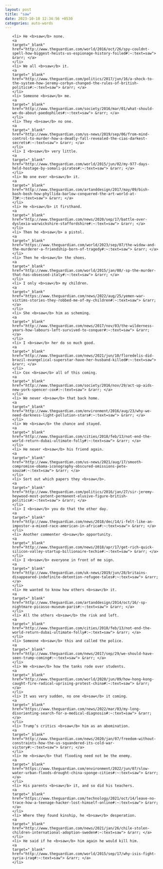 ```yaml
---
layout: post
title: "saw"
date: 2023-10-10 12:34:56 +0530
categories: auto-words
---
```

<ol>

    <li> He <b>saw</b> none.
    <a 
    target="_blank" 
    href="http://www.theguardian.com/world/2016/oct/26/spy-couldnt-spell-how-biggest-heists-us-espionage-history-foiled#:~:text=saw"> &rarr; </a>
    </li>
    <li> We all <b>saw</b> it.
    <a 
    target="_blank" 
    href="http://www.theguardian.com/politics/2017/jun/16/a-shock-to-the-system-how-jeremy-corbyn-changed-the-rules-of-british-politics#:~:text=saw"> &rarr; </a>
    </li>
    <li> Someone <b>saw</b> me.
    <a 
    target="_blank" 
    href="http://www.theguardian.com/society/2016/mar/01/what-should-we-do-about-paedophiles#:~:text=saw"> &rarr; </a>
    </li>
    <li> They <b>saw</b> no one.
    <a 
    target="_blank" 
    href="http://www.theguardian.com/us-news/2019/sep/06/from-mind-control-to-murder-how-a-deadly-fall-revealed-the-cias-darkest-secrets#:~:text=saw"> &rarr; </a>
    </li>
    <li> I <b>saw</b> very little.
    <a 
    target="_blank" 
    href="http://www.theguardian.com/world/2015/jun/02/my-977-days-held-hostage-by-somali-pirates#:~:text=saw"> &rarr; </a>
    </li>
    <li> No one ever <b>saw</b> it.
    <a 
    target="_blank" 
    href="http://www.theguardian.com/artanddesign/2017/may/09/bish-bash-bosh-how-phyllida-barlow-conquered-the-art-world-at-73#:~:text=saw"> &rarr; </a>
    </li>
    <li> He <b>saw</b> it firsthand.
    <a 
    target="_blank" 
    href="http://www.theguardian.com/news/2020/sep/17/battle-over-dyslexia-warwickshire-staffordshire#:~:text=saw"> &rarr; </a>
    </li>
    <li> Then he <b>saw</b> a pistol.
    <a 
    target="_blank" 
    href="https://www.theguardian.com/world/2023/sep/07/the-widow-and-the-murderer-a-friendship-born-of-tragedy#:~:text=saw"> &rarr; </a>
    </li>
    <li> Then he <b>saw</b> the shoes.
    <a 
    target="_blank" 
    href="http://www.theguardian.com/world/2015/jan/08/-sp-the-murder-that-has-obsessed-italy#:~:text=saw"> &rarr; </a>
    </li>
    <li> I only <b>saw</b> my children.
    <a 
    target="_blank" 
    href="https://www.theguardian.com/news/2022/aug/25/yemen-war-victims-stories-they-robbed-me-of-my-children#:~:text=saw"> &rarr; </a>
    </li>
    <li> She <b>saw</b> him as scheming.
    <a 
    target="_blank" 
    href="http://www.theguardian.com/news/2017/nov/03/the-wilderness-years-how-labours-left-survived-to-conquer#:~:text=saw"> &rarr; </a>
    </li>
    <li> I <b>saw</b> her do so much good.
    <a 
    target="_blank" 
    href="http://www.theguardian.com/news/2021/jun/10/floredelis-did-brazil-evangelical-superstar-have-her-husband-killed#:~:text=saw"> &rarr; </a>
    </li>
    <li> Cox <b>saw</b> all of this coming.
    <a 
    target="_blank" 
    href="http://www.theguardian.com/society/2016/nov/29/act-up-aids-new-york-spencer-cox#:~:text=saw"> &rarr; </a>
    </li>
    <li> We never <b>saw</b> that back home.
    <a 
    target="_blank" 
    href="http://www.theguardian.com/environment/2016/aug/23/why-we-need-darkness-light-pollution-stars#:~:text=saw"> &rarr; </a>
    </li>
    <li> We <b>saw</b> the chance and stayed.
    <a 
    target="_blank" 
    href="http://www.theguardian.com/cities/2018/feb/13/not-end-the-world-return-dubai-ultimate-folly#:~:text=saw"> &rarr; </a>
    </li>
    <li> He never <b>saw</b> his friend again.
    <a 
    target="_blank" 
    href="http://www.theguardian.com/us-news/2021/aug/17/smooth-compromise-obama-iconography-obscured-omissions-pete-souza#:~:text=saw"> &rarr; </a>
    </li>
    <li> Sort out which papers they <b>saw</b>.
    <a 
    target="_blank" 
    href="http://www.theguardian.com/politics/2016/jan/27/sir-jeremy-heywood-most-potent-permanent-elusive-figure-british-politics#:~:text=saw"> &rarr; </a>
    </li>
    <li> I <b>saw</b> you do that the other day.
    <a 
    target="_blank" 
    href="http://www.theguardian.com/news/2018/dec/14/i-felt-like-an-impostor-a-mixed-race-american-in-africa#:~:text=saw"> &rarr; </a>
    </li>
    <li> Another commenter <b>saw</b> opportunity.
    <a 
    target="_blank" 
    href="http://www.theguardian.com/news/2018/apr/17/get-rich-quick-silicon-valley-startup-billionaire-techie#:~:text=saw"> &rarr; </a>
    </li>
    <li> I <b>saw</b> everyone in front of me sign.
    <a 
    target="_blank" 
    href="http://www.theguardian.com/uk-news/2019/jun/28/britains-disappeared-indefinite-detention-refugee-tales#:~:text=saw"> &rarr; </a>
    </li>
    <li> He wanted to know how others <b>saw</b> it.
    <a 
    target="_blank" 
    href="http://www.theguardian.com/artanddesign/2014/oct/16/-sp-nightmare-picasso-museum-paris#:~:text=saw"> &rarr; </a>
    </li>
    <li> All the others <b>saw</b> the risk and left.
    <a 
    target="_blank" 
    href="http://www.theguardian.com/cities/2018/feb/13/not-end-the-world-return-dubai-ultimate-folly#:~:text=saw"> &rarr; </a>
    </li>
    <li> Someone <b>saw</b> this and called the police.
    <a 
    target="_blank" 
    href="http://www.theguardian.com/news/2017/sep/29/we-should-have-seen-trump-coming#:~:text=saw"> &rarr; </a>
    </li>
    <li> We <b>saw</b> how the tanks rode over students.
    <a 
    target="_blank" 
    href="http://www.theguardian.com/world/2020/jun/09/how-hong-kong-caught-fire-radical-uprising-protest-china#:~:text=saw"> &rarr; </a>
    </li>
    <li> It was very sudden, no one <b>saw</b> it coming.
    <a 
    target="_blank" 
    href="https://www.theguardian.com/news/2022/mar/03/my-long-disorienting-search-for-a-medical-diagnosis#:~:text=saw"> &rarr; </a>
    </li>
    <li> Trump’s critics <b>saw</b> him as an abomination.
    <a 
    target="_blank" 
    href="http://www.theguardian.com/news/2020/jan/07/freedom-without-constraints-how-the-us-squandered-its-cold-war-victory#:~:text=saw"> &rarr; </a>
    </li>
    <li> He <b>saw</b> that flooding need not be the enemy.
    <a 
    target="_blank" 
    href="https://www.theguardian.com/environment/2022/jun/07/slow-water-urban-floods-drought-china-sponge-cities#:~:text=saw"> &rarr; </a>
    </li>
    <li> His parents <b>saw</b> it, and so did his teachers.
    <a 
    target="_blank" 
    href="https://www.theguardian.com/technology/2021/oct/14/leave-no-trace-how-a-teenage-hacker-lost-himself-online#:~:text=saw"> &rarr; </a>
    </li>
    <li> Where they found kinship, he <b>saw</b> desperation.
    <a 
    target="_blank" 
    href="http://www.theguardian.com/news/2021/jan/26/chile-stolen-children-international-adoption-sweden#:~:text=saw"> &rarr; </a>
    </li>
    <li> He said if he <b>saw</b> him again he would kill him.
    <a 
    target="_blank" 
    href="http://www.theguardian.com/world/2015/sep/17/why-isis-fight-syria-iraq#:~:text=saw"> &rarr; </a>
    </li>